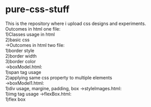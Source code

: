 # pure-css-stuff
This is the repository where i upload css designs and experiments.<br/>
Outcomes in html one file:<br/>
1)Classes usage in html<br/>
2)basic css<br/>
->Outcomes in html two file:<br/>
1)border style<br/>
2)border width<br/>
3)border color<br/>
->boxModel.html:<br/>
1)span tag usage<br/>
2)applying same css property to multiple elements<br/>
->boxModel1.html:<br/>
1)div usage, margine, padding, box
->styleImages.html:<br/>
1)img tag usage
->flexBox.html:<br/>
1)flex box<br/>